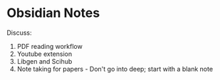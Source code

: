 # Obsidian Notes

Discuss:
1. PDF reading workflow
2. Youtube extension
3. Libgen and Scihub
4. Note taking for papers - Don't go into deep; start with a blank note